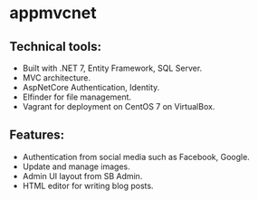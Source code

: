 # appmvcnet

## Technical tools:
- Built with .NET 7, Entity Framework, SQL Server.
- MVC architecture.
- AspNetCore Authentication, Identity.
- Elfinder for file management.
- Vagrant for deployment on CentOS 7 on VirtualBox.
## Features:
- Authentication from social media such as Facebook, Google.
- Update and manage images.
- Admin UI layout from SB Admin.
- HTML editor for writing blog posts.
